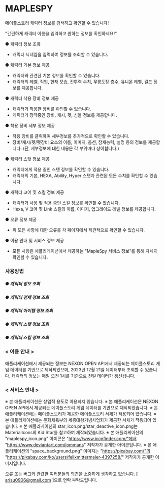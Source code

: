 # MAPLESPY

메이플스토리 캐릭터 정보를 검색하고 확인할 수 있습니다!

"간편하게 캐릭터 이름을 입력하고 원하는 정보를 확인하세요!"

● 캐릭터 정보 조회
- 캐릭터 닉네임을 입력하여 정보를 조회할 수 있습니다.

● 캐릭터 기본 정보 제공
- 캐릭터와 관련된 기본 정보를 확인할 수 있습니다.
- 캐릭터의 레벨, 직업, 현재 모습, 전투력 수치, 무릉도장 층수, 유니온 레벨, 길드 정보를 제공합니다.

● 캐릭터 착용 장비 정보 제공
- 캐릭터가 착용한 장비를 확인할 수 있습니다.
- 캐릭터가 장착중인 장비, 캐시, 펫, 심볼 정보를 제공합니다.

● 착용 장비 세부 정보 제공
- 착용 장비를 클릭하여 세부정보를 추가적으로 확인할 수 있습니다.
- 장비/캐시/펫/펫장비 요소의 이름, 이미지, 옵션, 잠재능력, 설명 등의 정보를 제공합니다. (단, 세부정보에 대한 내용은 각 부위마다 상이합니다.)

● 캐릭터 스탯 정보 제공
- 캐릭터에게 적용 중인 스탯 정보를 확인할 수 있습니다.
- 캐릭터의 기본, HEXA, Ability, Hyper 스텟과 관련된 모든 수치를 확인할 수 있습니다.

● 캐릭터 코어 및 스킬 정보 제공
- 캐릭터가 사용 및 적용 중인 스킬 정보를 확인할 수 있습니다.
- Hexa, V 코어 및 Link 스킬의 이름, 이미지, 업그레이드 레벨 정보를 제공합니다.

● 오류 정보 제공
- 위 모든 사항에 대한 오류를 각 페이지에서 직관적으로 확인할 수 있습니다.

● 이용 안내 및 서비스 정보 제공
- 모든 사항은 애플리케이션에서 제공하는 "MapleSpy 서비스 정보"를 통해 자세히 확인할 수 있습니다.

### 사용방법

##### ● 캐릭터 정보 조회

##### ● 캐릭터 전체 정보 조회

##### ● 캐릭터 아이템 정보 조회

##### ● 캐릭터 스탯 정보 조회

##### ● 캐릭터 스킬 정보 조회

### < 이용 안내 >

애플리케이션에서 제공되는 정보는 NEXON OPEN API에서 제공되는 메이플스토리 게임 데이터를 기반으로 제작되었으며, 2023년 12월 21일 데이터부터 조회할 수 있습니다.
캐릭터의 정보는 매일 오전 1시를 기준으로 전일 데이터가 갱신됩니다.

### < 서비스 안내 >

※ 본 애플리케이션은 상업적 용도로 이용되지 않습니다.
※ 본 애플리케이션은 NEXON OPEN API에서 제공되는 메이플스토리 게임 데이터를 기반으로 제작되었습니다.
※ 본 애플리케이션에는 메이플스토리가 제공한 메이플스토리 서체가 적용되어 있습니다.
※ 본 애플리케이션에는 문화체육부의 세종대왕기념사업회가 제공한 서체가 적용되어 있습니다.
※ 본 애플리케이션의 star_icon.png/star_deactive_icon.png는 MaterialIcons의 Kid Star를 참고하여 제작되었습니다.
※ 본 애플리케이션의 "maplespy_icon.png" 아이콘은 "https://www.iconfinder.com/"에서 "https://www.deviantart.com/jommans" 저작자가 공개한 아이콘입니다.
※ 본 애플리케이션의 "space_background.png" 이미지는 "https://pixabay.com/"의 "https://pixabay.com/ko/users/felixmittermeier-4397258/" 저작자가 공개한 이미지입니다.

오류 또는 버그와 관련한 여러분들의 의견을 소중하게 생각하고 있습니다.
[ arisu0906@gmail.com ]으로 연락 부탁드립니다.
